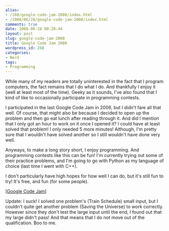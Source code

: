 ```yaml
---
alias:
- /268/google-code-jam-2008/index.html
- /2008/06/28/google-code-jam-2008/index.html
comments: true
date: 2008-06-28 00:20:44
layout: post
slug: google-code-jam-2008
title: Google Code Jam 2008
wordpress_id: 268
categories:
- Nerd
tags:
- Programming
---
```


While many of my readers are totally uninterested in the fact that I program computers, the fact remains that I do what I do.  And thankfully I enjoy it (well at least most of the time).  Geeky as it sounds, I've also found that I kind of like to occasionally participate in programming contests.

I participated in the last Google Code Jam in 2006, but I didn't fare all that well.  Of course, that might also be because I decided to open up the problem and then go eat lunch after reading through it.  And did I mention that I only got an hour to work on it once I opened it?  I could have at least solved that problem!  I only needed 5 more minutes!  Although, I'm pretty sure that I wouldn't have solved another so I still wouldn't have done very well.

Anyways, to make a long story short, I enjoy programming.  And programming contests like this can be fun!  I'm currently trying out some of their practice problems, and I'm going to go with Python as my language of choice (last time I went with C++).

I don't particularly have high hopes for how well I can do, but it's still fun to try!  It's free, and fun (for some people).

[[Google Code Jam](http://code.google.com/codejam/)]

Update: I suck!  I solved one problem's (Train Schedule) small input, but I couldn't quite get another problem (Saving the Universe) to work correctly.  However since they don't test the large input until the end, I found out that my large didn't pass!  And that means that I do not move out of the qualification.  Boo to me.
